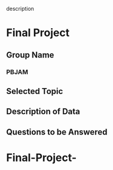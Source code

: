 description
# Final Project

## Group Name
### PBJAM

## Selected Topic


## Description of Data


## Questions to be Answered


# Final-Project-


